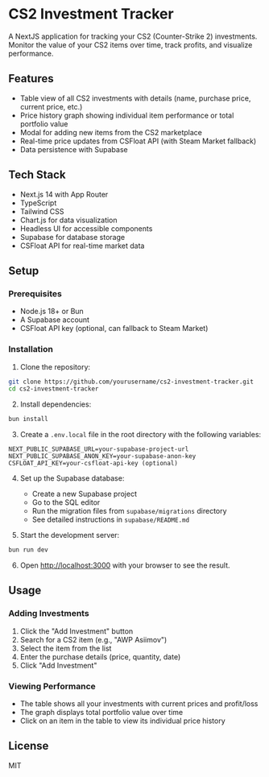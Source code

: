 # CS2 Investment Tracker

A NextJS application for tracking your CS2 (Counter-Strike 2) investments. Monitor the value of your CS2 items over time, track profits, and visualize performance.

## Features

- Table view of all CS2 investments with details (name, purchase price, current price, etc.)
- Price history graph showing individual item performance or total portfolio value
- Modal for adding new items from the CS2 marketplace
- Real-time price updates from CSFloat API (with Steam Market fallback)
- Data persistence with Supabase

## Tech Stack

- Next.js 14 with App Router
- TypeScript
- Tailwind CSS
- Chart.js for data visualization
- Headless UI for accessible components
- Supabase for database storage
- CSFloat API for real-time market data

## Setup

### Prerequisites

- Node.js 18+ or Bun
- A Supabase account
- CSFloat API key (optional, can fallback to Steam Market)

### Installation

1. Clone the repository:

```bash
git clone https://github.com/yourusername/cs2-investment-tracker.git
cd cs2-investment-tracker
```

2. Install dependencies:

```bash
bun install
```

3. Create a `.env.local` file in the root directory with the following variables:

```
NEXT_PUBLIC_SUPABASE_URL=your-supabase-project-url
NEXT_PUBLIC_SUPABASE_ANON_KEY=your-supabase-anon-key
CSFLOAT_API_KEY=your-csfloat-api-key (optional)
```

4. Set up the Supabase database:
   - Create a new Supabase project
   - Go to the SQL editor
   - Run the migration files from `supabase/migrations` directory
   - See detailed instructions in `supabase/README.md`

5. Start the development server:

```bash
bun run dev
```

6. Open [http://localhost:3000](http://localhost:3000) with your browser to see the result.

## Usage

### Adding Investments

1. Click the "Add Investment" button
2. Search for a CS2 item (e.g., "AWP Asiimov")
3. Select the item from the list
4. Enter the purchase details (price, quantity, date)
5. Click "Add Investment"

### Viewing Performance

- The table shows all your investments with current prices and profit/loss
- The graph displays total portfolio value over time
- Click on an item in the table to view its individual price history

## License

MIT
